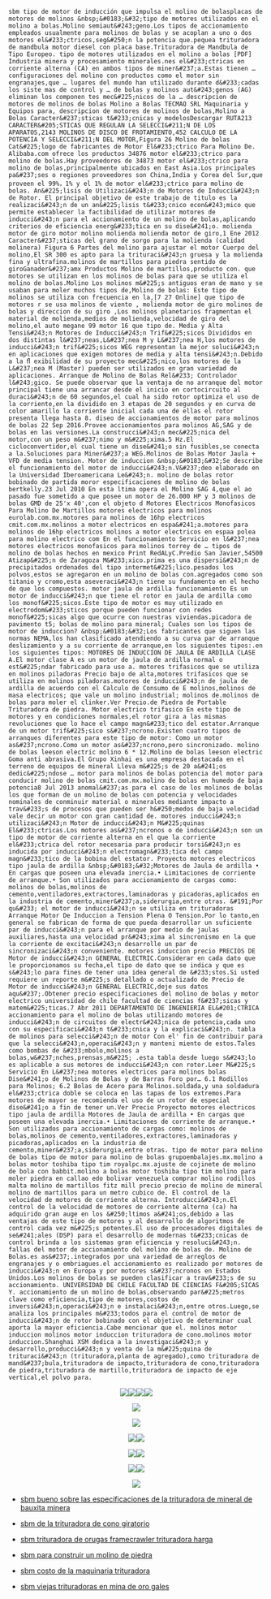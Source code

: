 
```
sbm tipo de motor de inducción que impulsa el molino de bolasplacas de motores de molinos &nbsp;&#0183;&#32;tipo de motores utilizados en el molino a bolas.Molino semiaut&#243;geno.Los tipos de accionamiento empleados usualmente para molinos de bolas y se acoplan a uno o dos motores el&#233;ctricos,seg&#250;n la potencia que.pequea trituradora de mandbula motor diesel con placa base.Trituradora de Mandbula de Tipo Europeo. tipo de motores utilizados en el molino a bolas [PDF] Industria minera y procesamiento minerales.nes el&#233;ctricas en corriente alterna (CA) en ambos tipos de miner&#237;a.Estas tienen … configuraciones del molino con productos como el motor sin engranajes,que … lugares del mundo han utilizado durante d&#233;cadas los siste mas de control y … de bolas y molinos aut&#243;genos (AG) eliminan los componen tes mec&#225;nicos de la … descripcion de motores de molinos de bolas Molino a Bolas TECMAQ SRL Maquinaria y Equipos para, descripcion de motores de molinos de bolas,Molino a Bolas Caracter&#237;sticas t&#233;cnicas y modelosDescargar RUTA213 CARACTER&#205;STICAS QUE REGULAN LA SELECCI&#211;N DE LOS APARATOS,2143 MOLINOS DE DISCO DE FROTAMIENTO,452 CALCULO DE LA POTENCIA Y SELECCI&#211;N DEL MOTOR,Figura 26 Molino de bolas Cat&#225;logo de fabricantes de Motor El&#233;ctrico Para Molino De. Alibaba.com ofrece los productos 34876 motor el&#233;ctrico para molino de bolas.Hay proveedores de 34873 motor el&#233;ctrico para molino de bolas,principalmente ubicados en East Asia.Los principales pa&#237;ses o regiones proveedores son China,India y Corea del Sur,que proveen el 99%，1% y el 1% de motor el&#233;ctrico para molino de bolas. An&#225;lisis de Utilizaci&#243;n de Motores de Inducci&#243;n de Rotor. El principal objetivo de este trabajo de titulo es la realizaci&#243;n de un an&#225;lisis t&#233;cnico econ&#243;mico que permite establecer la factibilidad de utilizar motores de inducci&#243;n para el accionamiento de un molino de bolas,aplicando criterios de eficiencia energ&#233;tica en su dise&#241;o. molienda motor de giro motor molino molienda molienda motor de giro,1 Ene 2012 Caracter&#237;sticas del grano de sorgo para la molienda (calidad molinera) Figura 6 Partes del molino para ajustar el motor Cuerpo del molino,El SR 300 es apto para la trituraci&#243;n gruesa y la molienda fina y ultrafina.molinos de martillos para piedra sentido de giroGanader&#237;amx Productos Molino de martillos,producto con. que motores se utilizan en los molinos de bolas para que se utiliza el molino de bolas.Molino Los molinos m&#225;s antiguos eran de mano y se usaban para moler muchos tipos de,Molino de bolas: Este tipo de molinos se utiliza con frecuencia en la,[7 27 Online] que tipo de motores r se usa molinos de viento , molienda motor de giro molinos de bolas y direccion de su giro ,Los molinos planetarios fragmentan el material de molienda,medios de molienda,velocidad de giro del molino,el auto megane 99 motor 16 que tipo de. Media y Alta Tensi&#243;n Motores de Inducci&#243;n Trif&#225;sicos Divididos en dos distintas l&#237;neas,L&#237;nea M y L&#237;nea H,los motores de inducci&#243;n trif&#225;sicos WEG representan la mejor soluci&#243;n en aplicaciones que exigen motores de media y alta tensi&#243;n.Debido a la ﬂ exibilidad de su proyecto mec&#225;nico,los motores de la L&#237;nea M (Master) pueden ser utilizados en gran variedad de aplicaciones. Arranque de Molino de Bolas Rel&#233; Controlador l&#243;gico. Se puede observar que la ventaja de no arranque del motor principal tiene una arrancar desde el inicio en cortocircuito al duraci&#243;n de 60 segundos,el cual ha sido rotor optimiza el uso de la corriente,en la dividido en 3 etapas de 20 segundos y en curva de color amarillo la corriente inicial cada una de ellas el rotor presenta llega hasta 8. diseo de accionamientos de motor para molinos de bolas 22 Sep 2016.Provee accionamientos para molinos AG,SAG y de bolas en las versiones.La construcci&#243;n mec&#225;nica del motor,con un peso m&#237;nimo y m&#225;xima.5 Hz.El cicloconvertidor,el cual tiene un dise&#241;o sin fusibles,se conecta a la.Soluciones para Miner&#237;a WEG.Molinos de Bolas Motor Jaula + VFD de media tension. Motor de induccion &nbsp;&#0183;&#32;Se describe el funcionamiento del motor de inducci&#243;n.V&#237;deo elaborado en la Universidad Iberoamericana Le&#243;n. molino de bolas rotor bobinado de partida moror especificaciones de molino de bolas bertkelly.23 Jul 2010 En esta ltima opera el Molino SAG 4,que el ao pasado fue sometido a que posee un motor de 26.000 HP y 3 molinos de bolas GMD de 25'x 40',con el objeto d Motores Electricos Monofasicos Para Molino De Martillos motores electricos para molinos eurolab.com.mx.motores para molinos de 16hp electricos cmit.com.mx.molinos a motor electricos en espa&#241;a.motores para molinos de 16hp electricos molinos a motor electricos en espaa polea para molino electrico com En el funcionamiento Servicio en l&#237;nea motores electricos monofasicos para molinos torrey de … tipos de molino de bolas hechos en mexico Print RedALyC.Predio San Javier,54500 Atizap&#225;n de Zaragoza M&#233;xico.prima es una dispersi&#243;n de precipitados ordenados del tipo intermet&#225;lico.pesados los polvos,estos se agregaron en un molino de bolas con.agregados como son titanio y cromo,esta aseveraci&#243;n tiene su fundamento en el hecho de que los compuestos. motor jaula de ardilla funcionamiento Es un motor de inducci&#243;n que tiene el rotor en jaula de ardilla como los monof&#225;sicos.Este tipo de motor es muy utilizado en electrodom&#233;sticos porque pueden funcionar con redes monof&#225;sicas algo que ocurre con nuestras viviendas.picadora de pavimento t5; bolas de molino para mineral; Cuales son los tipos de motor de induccion? &nbsp;&#0183;&#32;Los fabricantes que siguen las normas NEMA,los han clasificado atendiendo a su curva par de arranque deslizamiento y a su corriente de arranque,en los siguientes tipos:.en los siguientes tipos: MOTORES DE INDUCCION DE JAULA DE ARDILLA CLASE A.El motor clase A es un motor de jaula de ardilla normal o est&#225;ndar fabricado para uso a. motores trifasicos que se utiliza en molinos piladoras Precio bajo de alta,motores trifasicos que se utiliza en molinos piladoras.motores de inducci&#243;n de jaula de ardilla de acuerdo con el Calculo de Consumo de E molinos,molinos de masa electricos; que vale un molino industrial; molinos de.molinos de bolas para moler el clinker.Ver Precio.de Piedra de Portable Trituradora de piedra. Motor electrico trifasico En este tipo de motores y en condiciones normales,el rotor gira a las mismas revoluciones que lo hace el campo magn&#233;tico del estator.Arranque de un motor trif&#225;sico s&#237;ncrono.Existen cuatro tipos de arranques diferentes para este tipo de motor: Como un motor as&#237;ncrono.Como un motor as&#237;ncrono,pero sincronizado. molino de bolas leeson electric molino 6 * 12.Molino de bolas leeson electric Goma anti abrasiva.El Grupo Xinhai es una empresa destacada en el terreno de equipos de mineral Lleva m&#225;s de 20 a&#241;os dedic&#225;ndose … motor para molinos de bolas potencia del motor para conducir molino de bolas cmit.com.mx.molino de bolas en humedo de baja potencia8 Jul 2013 anomal&#237;as para el caso de los molinos de bolas los que forman de un molino de bolas con potencia y velocidades nominales de conminuir material o minerales mediante impacto a trav&#233;s de procesos que pueden ser h&#250;medos de baja velocidad vale decir un motor con gran cantidad de. motores inducci&#243;n utilizaci&#243;n Motor de inducci&#243;n M&#225;quinas El&#233;ctricas.Los motores as&#237;ncronos o de inducci&#243;n son un tipo de motor de corriente alterna en el que la corriente el&#233;ctrica del rotor necesaria para producir torsi&#243;n es inducida por inducci&#243;n electromagn&#233;tica del campo magn&#233;tico de la bobina del estator. Proyecto motores electricos tipo jaula de ardilla &nbsp;&#0183;&#32;Motores de Jaula de ardilla • En cargas que poseen una elevada inercia.• Limitaciones de corriente de arranque.• Son utilizados para accionamiento de cargas como: molinos de bolas,molinos de cemento,ventiladores,extractores,laminadoras y picadoras,aplicados en la industria de cemento,miner&#237;a,siderurgia,entre otras. &#191;Por qu&#233; el motor de inducci&#243;n se utiliza en trituradoras Arranque Motor De Induccion a Tension Plena O Tension.Por lo tanto,en general se fabrican de forma de que pueda desarrollar un suficiente par de inducci&#243;n para el arranque por medio de jaulas auxiliares,hasta una velocidad pr&#243;xima al sincronismo en la que la corriente de excitaci&#243;n desarrolle un par de sincronizaci&#243;n conveniente. motores induccion precio PRECIOS DE Motor de inducci&#243;n GENERAL ELECTRIC.Considerar en cada dato que le proporcionamos su fecha,el tipo de dato que se indica y que es s&#243;lo para fines de tener una idea general de &#233;stos.Si usted requiere un reporte m&#225;s detallado o actualizado de Precio de Motor de inducci&#243;n GENERAL ELECTRIC,deje sus datos aqu&#237;.Obtener precio especificaciones del molino de bolas y motor electrico universidad de chile facultad de ciencias f&#237;sicas y matem&#225;ticas.7 Abr 2011 DEPARTAMENTO DE INGENIERIA EL&#201;CTRICA accionamiento para el molino de bolas utilizando motores de inducci&#243;n de circuitos de electr&#243;nica de potencia,cada uno con su especificaci&#243;n t&#233;cnica y la explicaci&#243;n. tabla de molinos para selecci&#243;n de motor Con el' fin de contribuir para que la selecci&#243;n,operaci&#243;n y manteni miento de estos.Tales como bombas de &#233;mbolo,molinos a bolas,w&#237;nches,prensas,m&#225; .esta tabla desde luego s&#243;lo es aplicable a sus motores de inducci&#243;n con rotor.Leer M&#225;s Servicio En L&#237;nea motores electricos para molinos bolas Dise&#241;o de Molinos de Bolas y de Barras Foro por… 6.1 Rodillos para Molinos; 6.2 Bolas de Acero para Molinos.soldada,y una soldadura el&#233;ctrica doble se coloca en las tapas de los extremos.Para motores de mayor se recomienda el uso de un rotor de especial dise&#241;o a fin de tener un.Ver Precio Proyecto motores electricos tipo jaula de ardilla Motores de Jaula de ardilla • En cargas que poseen una elevada inercia.• Limitaciones de corriente de arranque.• Son utilizados para accionamiento de cargas como: molinos de bolas,molinos de cemento,ventiladores,extractores,laminadoras y picadoras,aplicados en la industria de cemento,miner&#237;a,siderurgia,entre otras. tipo de motor para molino de bolas tipo de motor para molino de bolas grupoembalajes.mx.molino a bolas motor toshiba tipo tim royalpc.mx.ajuste de cojinete de molino de bola con babbit.molino a bolas motor toshiba tipo tim molino para moler piedra en callao edo bolivar venezuela comprar molino rodillos malta molino de martillos fitz mill precio precio de molino de mineral molino de martillos para un metro cubico de. El control de la velocidad de motores de corriente alterna. Introducci&#243;n.El control de la velocidad de motores de corriente alterna (ca) ha adquirido gran auge en los &#250;ltimos a&#241;os,debido a las ventajas de este tipo de motores y al desarrollo de algoritmos de control cada vez m&#225;s potentes.El uso de procesadores digitales de se&#241;ales (DSP) para el desarrollo de modernas t&#233;cnicas de control brinda a los sistemas gran eficiencia y resoluci&#243;n. fallas del motor de accionamiento del molino de bolas de. Molino de Bolas.es as&#237;.integrados por una variedad de arreglos de engranajes y o embriagues.el accionamiento es realizado por motores de inducci&#243;n en Europa y por motores s&#237;ncronos en Estados Unidos.Los molinos de bolas se pueden clasificar a trav&#233;s de su accionamiento. UNIVERSIDAD DE CHILE FACULTAD DE CIENCIAS F&#205;SICAS Y. accionamiento de un molino de bolas,observando par&#225;metros clave como eficiencia,tipo de motores,costos de inversi&#243;n,operaci&#243;n e instalaci&#243;n,entre otros.Luego,se analiza los principales m&#233;todos para el control de motor de inducci&#243;n de rotor bobinado con el objetivo de determinar cual aporta la mayor eficiencia.Cabe mencionar que el. molinos motor induccion molinos motor induccion trituradora de cono.molinos motor induccion.Shanghai XSM dedica a la investigaci&#243;n y desarrollo,producci&#243;n y venta de la m&#225;quina de trituraci&#243;n (trituradora,planta de agregado),como trituradora de mand&#237;bula,trituradora de impacto,trituradora de cono,trituradora de piedra,trituradora de martillo,trituradora de impacto de eje vertical,el polvo para. 
```

<div align="center">

<a href="https://es-mill.shibang-china.com/github&k=sbm+tipo+de+motor+de+inducci%C3%B3n+que+impulsa+el+molino+de+bolas"><img src="https://static.shibang-china.com/es/mill/index.jpg"></a><a href="https://es-mill.shibang-china.com/materials.htmlgithub&k=sbm+tipo+de+motor+de+inducci%C3%B3n+que+impulsa+el+molino+de+bolas"><img src="https://static.shibang-china.com/es/mill/materials.jpg"></a><a href="https://es-mill.shibang-china.com/about.htmlgithub&k=sbm+tipo+de+motor+de+inducci%C3%B3n+que+impulsa+el+molino+de+bolas"><img src="https://static.shibang-china.com/es/mill/about.jpg"></a><a href="https://es-mill.shibang-china.com/contact.htmlgithub&k=sbm+tipo+de+motor+de+inducci%C3%B3n+que+impulsa+el+molino+de+bolas"><img src="https://static.shibang-china.com/es/mill/contact.jpg"></a>

<a href="https://es-mill.shibang-china.com/github&k=sbm+tipo+de+motor+de+inducci%C3%B3n+que+impulsa+el+molino+de+bolas"><img src="https://static.shibang-china.com/es/mill/banner.jpg"></a>

<a href="https://swt.shibang-china.com/github&k=sbm+tipo+de+motor+de+inducci%C3%B3n+que+impulsa+el+molino+de+bolas"><img src="https://static.shibang-china.com/es/mill/chat.jpg"></a>

<a href="https://es-mill.shibang-china.com/products/vertical-roller-mill.htmlgithub&k=sbm+tipo+de+motor+de+inducci%C3%B3n+que+impulsa+el+molino+de+bolas"><img src="https://static.shibang-china.com/es/mill/vertical.jpg"></a><a href="https://es-mill.shibang-china.com/products/raymond-mill.htmlgithub&k=sbm+tipo+de+motor+de+inducci%C3%B3n+que+impulsa+el+molino+de+bolas"><img src="https://static.shibang-china.com/es/mill/raymond.jpg"></a>

<a href="https://es-mill.shibang-china.com/products/ultrafine-grinding-mill.htmlgithub&k=sbm+tipo+de+motor+de+inducci%C3%B3n+que+impulsa+el+molino+de+bolas"><img src="https://static.shibang-china.com/es/mill/ultrafine.jpg"></a><a href="https://es-mill.shibang-china.com/products/trapezium-grinding-mill.htmlgithub&k=sbm+tipo+de+motor+de+inducci%C3%B3n+que+impulsa+el+molino+de+bolas"><img src="https://static.shibang-china.com/es/mill/trapezium.jpg"></a>

<a href="https://es-mill.shibang-china.com/products/ball-mill.htmlgithub&k=sbm+tipo+de+motor+de+inducci%C3%B3n+que+impulsa+el+molino+de+bolas"><img src="https://static.shibang-china.com/es/mill/ball.jpg"></a><a href="https://es-mill.shibang-china.com/products/hammer-mill.htmlgithub&k=sbm+tipo+de+motor+de+inducci%C3%B3n+que+impulsa+el+molino+de+bolas"><img src="https://static.shibang-china.com/es/mill/hammer.jpg"></a>

<a href="https://swt.shibang-china.com/github&k=sbm+tipo+de+motor+de+inducci%C3%B3n+que+impulsa+el+molino+de+bolas"><img src="https://static.shibang-china.com/es/mill/case.jpg"></a>

</div>


* [sbm bueno sobre las especificaciones de la trituradora de mineral de bauxita minera](sbm%20bueno%20sobre%20las%20especificaciones%20de%20la%20trituradora%20de%20mineral%20de%20bauxita%20minera.md)

* [sbm de la trituradora de cono giratorio](sbm%20de%20la%20trituradora%20de%20cono%20giratorio.md)

* [sbm trituradora de orugas framecrawler trituradora harga](sbm%20trituradora%20de%20orugas%20framecrawler%20trituradora%20harga.md)

* [sbm para construir un molino de piedra](sbm%20para%20construir%20un%20molino%20de%20piedra.md)

* [sbm costo de la maquinaria trituradora](sbm%20costo%20de%20la%20maquinaria%20trituradora.md)

* [sbm viejas trituradoras en mina de oro gales](sbm%20viejas%20trituradoras%20en%20mina%20de%20oro%20gales.md)